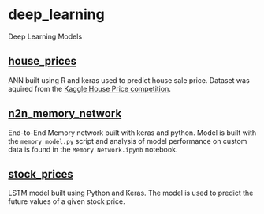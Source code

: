 # deep_learning
Deep Learning Models

## [house_prices](house_prices/)
ANN built using R and keras used to predict house sale price.
Dataset was aquired from the [Kaggle House Price competition](https://www.kaggle.com/c/house-prices-advanced-regression-techniques).

## [n2n_memory_network](n2n_memory_network/)
End-to-End Memory network built with keras and python. Model is built with the `memory_model.py` script and analysis of model performance on custom data is found in the `Memory Network.ipynb` notebook.

## [stock_prices](stock_prices/)
LSTM model built using Python and Keras.
The model is used to predict the future values of a given stock price.
